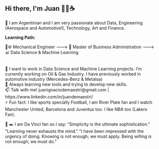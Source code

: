 ## Hi there, I'm Juan 👋😄☕ 

 🚀 I am Argentinian and I am very passionate about Data, Engineering (Aerospace and Automotive!), Technology, Art and Finance.

<b>Learning Path:</b> 

 🔧⚙️ Mechanical Engineer ---> 📄 Master of Business Administration ---> 📊 Data Science & Machine Learning 

<br>
📌 I want to work in Data Science and Machine Learning projects. I’m currently working on Oil & Gas Industry. I have previously worked in automotive industry (Mercedes-Benz & Metalsa)
<br>
🌱 Always learning new tools and trying to develop new skills. 

<br>
📫 Talk with me! juanignaciodemaestri@gmail.com | https://www.linkedin.com/in/juandemaestri/
<br>
⚡ Fun fact: I like sports specially Football, I am River Plate fan and I watch Manchester United, Barcelona and Juventus too. I like NBA too (Lakers Fan).
<br>

📖 ✒️ I am Da Vinci fan so I say:
“Simplicity is the ultimate sophistication."
"Learning never exhausts the mind."
"I have been impressed with the urgency of doing. Knowing is not enough; we must apply. Being willing is not enough; we must do."



